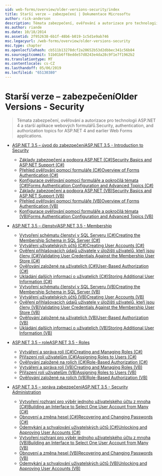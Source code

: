 ```yaml
---
uid: web-forms/overview/older-versions-security/index
title: Starší verze – zabezpečení | Dokumentace Microsoftu
author: rick-anderson
description: Témata zabezpečení, ověřování a autorizace pro technologii ASP.NET 4 a starší aplikace webových formulářů.
ms.author: riande
ms.date: 10/18/2014
ms.assetid: 2f952638-6b1f-48b6-b019-1c5d1e9ab746
msc.legacyurl: /web-forms/overview/older-versions-security
msc.type: chapter
ms.openlocfilehash: cb511b13278dcf2a20652b53d2dbbec341c56b84
ms.sourcegitcommit: 51b01b6ff8edde57d8243e4da28c9f1e7f1962b2
ms.translationtype: MT
ms.contentlocale: cs-CZ
ms.lasthandoff: 05/06/2019
ms.locfileid: "65130380"
---
```

# <a name="older-versions---security"></a><span data-ttu-id="cad43-103">Starší verze – zabezpečení</span><span class="sxs-lookup"><span data-stu-id="cad43-103">Older Versions - Security</span></span>

> <span data-ttu-id="cad43-104">Témata zabezpečení, ověřování a autorizace pro technologii ASP.NET 4 a starší aplikace webových formulářů.</span><span class="sxs-lookup"><span data-stu-id="cad43-104">Security, authentication, and authorization topics for ASP.NET 4 and earlier Web Forms applications.</span></span>

- [<span data-ttu-id="cad43-105">ASP.NET 3.5 – úvod do zabezpečení</span><span class="sxs-lookup"><span data-stu-id="cad43-105">ASP.NET 3.5 - Introduction to Security</span></span>](introduction/index.md)

    - [<span data-ttu-id="cad43-106">Základy zabezpečení a podpora ASP.NET (C#)</span><span class="sxs-lookup"><span data-stu-id="cad43-106">Security Basics and ASP.NET Support (C#)</span></span>](introduction/security-basics-and-asp-net-support-cs.md)
    - [<span data-ttu-id="cad43-107">Přehled ověřování pomocí formuláře (C#)</span><span class="sxs-lookup"><span data-stu-id="cad43-107">Overview of Forms Authentication (C#)</span></span>](introduction/an-overview-of-forms-authentication-cs.md)
    - [<span data-ttu-id="cad43-108">Konfigurace ověřování pomocí formuláře a pokročilá témata (C#)</span><span class="sxs-lookup"><span data-stu-id="cad43-108">Forms Authentication Configuration and Advanced Topics (C#)</span></span>](introduction/forms-authentication-configuration-and-advanced-topics-cs.md)
    - [<span data-ttu-id="cad43-109">Základy zabezpečení a podpora ASP.NET (VB)</span><span class="sxs-lookup"><span data-stu-id="cad43-109">Security Basics and ASP.NET Support (VB)</span></span>](introduction/security-basics-and-asp-net-support-vb.md)
    - [<span data-ttu-id="cad43-110">Přehled ověřování pomocí formuláře (VB)</span><span class="sxs-lookup"><span data-stu-id="cad43-110">Overview of Forms Authentication (VB)</span></span>](introduction/an-overview-of-forms-authentication-vb.md)
    - [<span data-ttu-id="cad43-111">Konfigurace ověřování pomocí formuláře a pokročilá témata (VB)</span><span class="sxs-lookup"><span data-stu-id="cad43-111">Forms Authentication Configuration and Advanced Topics (VB)</span></span>](introduction/forms-authentication-configuration-and-advanced-topics-vb.md)
- [<span data-ttu-id="cad43-112">ASP.NET 3.5 – členství</span><span class="sxs-lookup"><span data-stu-id="cad43-112">ASP.NET 3.5 - Membership</span></span>](membership/index.md)

    - [<span data-ttu-id="cad43-113">Vytvoření schématu členství v SQL Serveru (C#)</span><span class="sxs-lookup"><span data-stu-id="cad43-113">Creating the Membership Schema in SQL Server (C#)</span></span>](membership/creating-the-membership-schema-in-sql-server-cs.md)
    - [<span data-ttu-id="cad43-114">Vytváření uživatelských účtů (C#)</span><span class="sxs-lookup"><span data-stu-id="cad43-114">Creating User Accounts (C#)</span></span>](membership/creating-user-accounts-cs.md)
    - [<span data-ttu-id="cad43-115">Ověření přihlašovacích údajů uživatele v úložišti uživatelů, kteří jsou členy (C#)</span><span class="sxs-lookup"><span data-stu-id="cad43-115">Validating User Credentials Against the Membership User Store (C#)</span></span>](membership/validating-user-credentials-against-the-membership-user-store-cs.md)
    - [<span data-ttu-id="cad43-116">Ověřování založené na uživatelích (C#)</span><span class="sxs-lookup"><span data-stu-id="cad43-116">User-Based Authorization (C#)</span></span>](membership/user-based-authorization-cs.md)
    - [<span data-ttu-id="cad43-117">Ukládání dalších informací o uživatelích (C#)</span><span class="sxs-lookup"><span data-stu-id="cad43-117">Storing Additional User Information (C#)</span></span>](membership/storing-additional-user-information-cs.md)
    - [<span data-ttu-id="cad43-118">Vytvoření schématu členství v SQL Serveru (VB)</span><span class="sxs-lookup"><span data-stu-id="cad43-118">Creating the Membership Schema in SQL Server (VB)</span></span>](membership/creating-the-membership-schema-in-sql-server-vb.md)
    - [<span data-ttu-id="cad43-119">Vytváření uživatelských účtů (VB)</span><span class="sxs-lookup"><span data-stu-id="cad43-119">Creating User Accounts (VB)</span></span>](membership/creating-user-accounts-vb.md)
    - [<span data-ttu-id="cad43-120">Ověření přihlašovacích údajů uživatele v úložišti uživatelů, kteří jsou členy (VB)</span><span class="sxs-lookup"><span data-stu-id="cad43-120">Validating User Credentials Against the Membership User Store (VB)</span></span>](membership/validating-user-credentials-against-the-membership-user-store-vb.md)
    - [<span data-ttu-id="cad43-121">Ověřování založené na uživatelích (VB)</span><span class="sxs-lookup"><span data-stu-id="cad43-121">User-Based Authorization (VB)</span></span>](membership/user-based-authorization-vb.md)
    - [<span data-ttu-id="cad43-122">Ukládání dalších informací o uživatelích (VB)</span><span class="sxs-lookup"><span data-stu-id="cad43-122">Storing Additional User Information (VB)</span></span>](membership/storing-additional-user-information-vb.md)
- [<span data-ttu-id="cad43-123">ASP.NET 3.5 – role</span><span class="sxs-lookup"><span data-stu-id="cad43-123">ASP.NET 3.5 - Roles</span></span>](roles/index.md)

    - [<span data-ttu-id="cad43-124">Vytváření a správa rolí (C#)</span><span class="sxs-lookup"><span data-stu-id="cad43-124">Creating and Managing Roles (C#)</span></span>](roles/creating-and-managing-roles-cs.md)
    - [<span data-ttu-id="cad43-125">Přiřazení rolí uživatelům (C#)</span><span class="sxs-lookup"><span data-stu-id="cad43-125">Assigning Roles to Users (C#)</span></span>](roles/assigning-roles-to-users-cs.md)
    - [<span data-ttu-id="cad43-126">Ověřování založené na rolích (C#)</span><span class="sxs-lookup"><span data-stu-id="cad43-126">Role-Based Authorization (C#)</span></span>](roles/role-based-authorization-cs.md)
    - [<span data-ttu-id="cad43-127">Vytváření a správa rolí (VB)</span><span class="sxs-lookup"><span data-stu-id="cad43-127">Creating and Managing Roles (VB)</span></span>](roles/creating-and-managing-roles-vb.md)
    - [<span data-ttu-id="cad43-128">Přiřazení rolí uživatelům (VB)</span><span class="sxs-lookup"><span data-stu-id="cad43-128">Assigning Roles to Users (VB)</span></span>](roles/assigning-roles-to-users-vb.md)
    - [<span data-ttu-id="cad43-129">Ověřování založené na rolích (VB)</span><span class="sxs-lookup"><span data-stu-id="cad43-129">Role-Based Authorization (VB)</span></span>](roles/role-based-authorization-vb.md)
- [<span data-ttu-id="cad43-130">ASP.NET 3.5 – správa zabezpečení</span><span class="sxs-lookup"><span data-stu-id="cad43-130">ASP.NET 3.5 - Security Administration</span></span>](admin/index.md)

    - [<span data-ttu-id="cad43-131">Vytvoření rozhraní pro výběr jednoho uživatelského účtu z mnoha (C#)</span><span class="sxs-lookup"><span data-stu-id="cad43-131">Building an Interface to Select One User Account from Many (C#)</span></span>](admin/building-an-interface-to-select-one-user-account-from-many-cs.md)
    - [<span data-ttu-id="cad43-132">Obnovení a změna hesel (C#)</span><span class="sxs-lookup"><span data-stu-id="cad43-132">Recovering and Changing Passwords (C#)</span></span>](admin/recovering-and-changing-passwords-cs.md)
    - [<span data-ttu-id="cad43-133">Odemykání a schvalování uživatelských účtů (C#)</span><span class="sxs-lookup"><span data-stu-id="cad43-133">Unlocking and Approving User Accounts (C#)</span></span>](admin/unlocking-and-approving-user-accounts-cs.md)
    - [<span data-ttu-id="cad43-134">Vytvoření rozhraní pro výběr jednoho uživatelského účtu z mnoha (VB)</span><span class="sxs-lookup"><span data-stu-id="cad43-134">Building an Interface to Select One User Account from Many (VB)</span></span>](admin/building-an-interface-to-select-one-user-account-from-many-vb.md)
    - [<span data-ttu-id="cad43-135">Obnovení a změna hesel (VB)</span><span class="sxs-lookup"><span data-stu-id="cad43-135">Recovering and Changing Passwords (VB)</span></span>](admin/recovering-and-changing-passwords-vb.md)
    - [<span data-ttu-id="cad43-136">Odemykání a schvalování uživatelských účtů (VB)</span><span class="sxs-lookup"><span data-stu-id="cad43-136">Unlocking and Approving User Accounts (VB)</span></span>](admin/unlocking-and-approving-user-accounts-vb.md)
